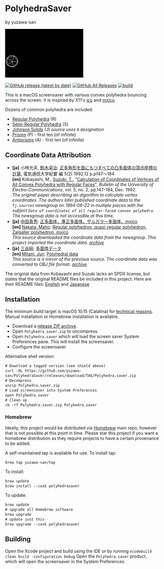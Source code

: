 # PolyhedraSaver
by yuzawa-san

![Example](demo.gif)

[![GitHub release (latest by date)](https://img.shields.io/github/v/release/yuzawa-san/PolyhedraSaver)](https://github.com/yuzawa-san/PolyhedraSaver/releases)
[![GitHub All Releases](https://img.shields.io/github/downloads/yuzawa-san/PolyhedraSaver/total)](https://github.com/yuzawa-san/PolyhedraSaver/releases)
[![build](https://github.com/yuzawa-san/PolyhedraSaver/workflows/build/badge.svg)](https://github.com/yuzawa-san/PolyhedraSaver/actions)

This is a macOS screensaver with various convex polyhedra bouncing across the screen.
It is inspired by X11's [ico](https://www.x.org/releases/unsupported/programs/ico/) and [mxico](https://people.freebsd.org/~maho/mxico/Tamentai.html).

Dozens of common polyhedra are included:

* [Regular Polyhedra](https://en.wikipedia.org/wiki/Regular_polyhedron) (R)
* [Semi-Regular Polyhedra](https://en.wikipedia.org/wiki/Semiregular_polyhedron) (S)
* [Johnson Solids](https://en.wikipedia.org/wiki/Johnson_solid) (J) _source uses `N` designation_
* [Prisms](https://en.wikipedia.org/wiki/Prism_%28geometry%29) (P) - first ten (of infinite)
* [Antiprisms](https://en.wikipedia.org/wiki/Antiprism) (A) - first ten (of infinite)

## Coordinate Data Attribution

* **[ja]** 小林光夫, [鈴木卓治](https://www.rekihaku.ac.jp/research/researcher/suzuki_takuzi/): [正多角形を面にもつすべての凸多面体の頂点座標の計算](https://ndlonline.ndl.go.jp/#!/detail/R300000002-I3803620-00), 電気通信大学紀要 編 5(2) 1992.12 p.p147～184  
**[en]** Kobayashi, M., [Suzuki, T.](https://www.rekihaku.ac.jp/research/researcher/suzuki_takuzi/), "[Calculation of Coordinates of Vertices of All Convex Polyhedra with Regular Faces](https://ndlonline.ndl.go.jp/#!/detail/R300000002-I3803620-00)", _Bulletin of the University of Electro-Communications_, vol. 5, no. 2, pp.147-184, Dec. 1992.  
_The original paper describing an algorithm to calculate vertex coordinates. The authors later published coordinate data to the `fj.sources` newsgroup on 1994-06-22 in multiple pieces with the subject `Data of coordinates of all regular-faced convex polyhedra`. The newsgroup data is not accessible at this time._
* **[ja]** [中田真秀](http://nakatamaho.riken.jp/): [正多面体、準正多面体、ザルガラー多面体、mxico](https://people.freebsd.org/~maho/mxico/Tamentai.html)  
**[en]** [Nakata, Maho](http://nakatamaho.riken.jp/): [Regular polyhedron, quasi-regular polyhedron, Zalgaller polyhedron, mxico](https://people.freebsd.org/~maho/mxico/Tamentai.html)  
_This source downloaded the coordinate data from the newsgroup. This project imported the coordinate data. [archive](https://people.freebsd.org/~maho/mxico/polyhedron.tar.bz2)_
* **[ja]** [三谷純](http://mitani.cs.tsukuba.ac.jp/): [多面体データ](http://mitani.cs.tsukuba.ac.jp/polyhedron/)  
**[en]** [Mitani, Jun](http://mitani.cs.tsukuba.ac.jp/): [Polyhedral data](http://mitani.cs.tsukuba.ac.jp/polyhedron/)  
_This source is a mirror of the previous source. The coordinate data was converted to OBJ file format. [archive](https://mitani.cs.tsukuba.ac.jp/polyhedron/data/polyhedrons_obj.zip)_

The original data from Kobayashi and Suzuki lacks an SPDX license, but states that the original README files be included in this project. Here are their README files: [English](third-party/README.txt) and [Japanese](third-party/READMEj.txt)

## Installation

The minimum build target is macOS 10.15 (Catalina) for [technical ](https://developer.apple.com/forums/thread/89482?answerId=268962022#268962022) [reasons](https://github.com/JohnCoates/Aerial/issues/1149). Manual installation or Homebrew installation is available.

* Download a [release ZIP archive](https://github.com/yuzawa-san/PolyhedraSaver/releases).
* Open `Polyhedra.saver.zip` to uncompress.
* Open `Polyhedra.saver` which will load the screen saver System Preferences pane. This will install the screensaver.
* Configure the screensaver.

Alternative shell version:

```console
# Download a tagged version (see shield above)
curl -OL https://github.com/yuzawa-san/PolyhedraSaver/releases/download/TAG/Polyhedra.saver.zip
# Decompress
unzip Polyhedra.saver.zip
# Load screensaver into System Preferences
open Polyhedra.saver
# Clean up
rm -rf Polyhedra.saver.zip Polyhedra.saver
```

### Homebrew

Ideally, this project would be distributed via [Homebrew](https://brew.sh/) main repo, however that is not possible at this point in time.
Please star this project if you want a homebrew distribution as they require projects to have a certain provenance to be added.

A self-maintained tap is available for use. To install tap:
```console
brew tap yuzawa-san/tap
```

To install:
```console
brew update
brew install --cask polyhedrasaver
```

To update:
```console
brew update
# upgrade all Homebrew software
brew upgrade
# update just this
brew upgrade --cask polyhedrasaver
```

## Building

Open the Xcode project and build using the IDE or by running `xcodebuild clean build -configuration Debug`
Open the `Polyhedra.saver` product, which will open the screensaver in the System Preferences.
